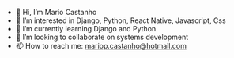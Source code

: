 - 👋 Hi, I’m Mario Castanho
- 👀 I’m interested in Django, Python, React Native, Javascript, Css
- 🌱 I’m currently learning Django and Python
- 💞️ I’m looking to collaborate on systems development
- 📫 How to reach me: mariop.castanho@hotmail.com

<!---
mariocastanho/mariocastanho is a ✨ special ✨ repository because its `README.md` (this file) appears on your GitHub profile.
You can click the Preview link to take a look at your changes.
--->
